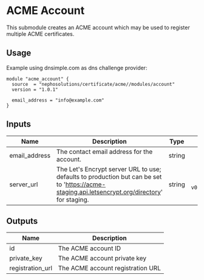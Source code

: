 # ACME Account

This submodule creates an ACME account which may be used to register multiple ACME certificates.

## Usage

Example using dnsimple.com as dns challenge provider:

```hcl
module "acme_account" {
  source  = "nephosolutions/certificate/acme//modules/account"
  version = "1.0.1"

  email_address = "info@example.com"
}
```

## Inputs

| Name | Description | Type | Default | Required |
|------|-------------|:----:|:-----:|:-----:|
| email\_address | The contact email address for the account. | string | - | yes |
| server\_url | The Let's Encrypt server URL to use; defaults to production but can be set to 'https://acme-staging.api.letsencrypt.org/directory' for staging. | string | `https://acme-v02.api.letsencrypt.org/directory` | no |

## Outputs

| Name | Description |
|------|-------------|
| id | The ACME account ID |
| private\_key | The ACME account private key |
| registration\_url | The ACME account registration URL |
